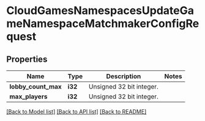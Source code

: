 # CloudGamesNamespacesUpdateGameNamespaceMatchmakerConfigRequest

## Properties

Name | Type | Description | Notes
------------ | ------------- | ------------- | -------------
**lobby_count_max** | **i32** | Unsigned 32 bit integer. | 
**max_players** | **i32** | Unsigned 32 bit integer. | 

[[Back to Model list]](../README.md#documentation-for-models) [[Back to API list]](../README.md#documentation-for-api-endpoints) [[Back to README]](../README.md)


